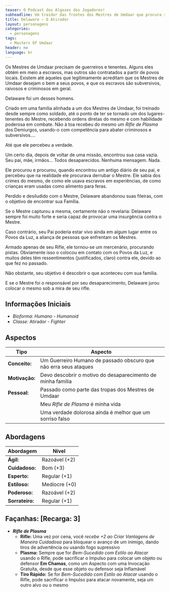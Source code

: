 ```yaml
---
teaser: O Podcast dos Algozes dos Jogadores!
subheadline: Um traidor das frontes dos Mestres de Umdaar que procura sua Família
title: Delaware – O Atirador
layout: personagens
categories:
  - personagens
tags:
  - Masters Of Umdaar 
header: no
language: br
---
```


Os Mestres de Umdaar precisam de guerreiros e tenentes. Alguns eles obtém em meio a escravos, mas outros são contratados a partir de povos locais. Existem até aqueles que legitimamente acreditam que os Mestres de Umdaar desejam o bem a seus povos, e que os escravos são subversivos, raivosos e criminosos em geral.

Delaware foi um desses homens.

Criado em uma família alinhada a um dos Mestres de Umdaar, foi treinado desde sempre como soldado, até o ponto de ter se tornado um dos lugares-tenentes do Mestre, recebendo ordens diretas do mesmo e com habilidade poderosa em combate. Não à toa recebeu do mesmo um _Rifle de Plasma_ dos Demiurgos, usando-o com competência para abater criminosos e subversivos....

Até que ele percebeu a verdade.

Um certo dia, depois de voltar de uma missão, encontrou sua casa vazia. Seu pai, mãe, irmãos... Todos desaparecidos. Nenhuma mensagem. Nada.

Ele procurou e procurou, quando encontrou um antigo diário de seu pai, e percebeu que na realidade ele procurava derrubar o Mestre. Ele sabia dos crimes do mesmo, de como ele usava escravos em experiências, de como crianças eram usadas como alimento para feras.

Perdido e desiludido com o Mestre, Delaware abandonou suas fileiras, com o objetivo de encontrar sua Família.

Se o Mestre capturou a mesma, certamente não o revelaria: Delaware sempre foi muito forte e seria capaz de provocar uma insurgência contra o Mestre.

Caso contrário, seu Pai poderia estar vivo ainda em algum lugar entre os Povos da Luz, a aliança de pessoas que enfrentam os Mestres.

Armado apenas de seu Rifle, ele tornou-se um mercenário, procurando pistas. Obviamente isso o colocou em contato com os Povos da Luz, e muitos deles têm ressentimentos (justificados, claro) contra ele, devido ao que fez no passado.

Não obstante, seu objetivo é descobrir o que aconteceu com sua família. 

E se o Mestre foi o responsável por seu desaparecimento, Delaware jurou colocar o mesmo sob a mira de seu rifle.

<!-- excerpt -->

## Informações Iniciais

+ _Bioforma:_ _Humano_  - _Humanoid_
+ _Classe:_ Atirador - _Fighter_

## Aspectos

| **Tipo**       | **Aspecto**                                                      |
|----------------|------------------------------------------------------------------|
| __Conceito:__  | Um Guerreiro Humano de passado obscuro que não erra seus ataques |
| __Motivação:__ | Devo descobrir o motivo do desaparecimento de minha família      |
| __Pessoal:__   | Passado como parte das tropas dos Mestres de Umdaar              |
|                | Meu _Rifle de Plasma_ é minha vida                               |
|                | Uma verdade dolorosa ainda é melhor que um sorriso falso         |

## Abordagens

| **Abordagem**   | **Nível**     |
|-----------------|---------------|
| __Ágil:__       | Razoável (+2) |
| __Cuidadoso:__  | Bom (+3)      |
| __Esperto:__    | Regular (+1)  |
| __Estiloso:__   | Medíocre (+0) |
| __Poderoso:__   | Razoável (+2) |
| __Sorrateiro:__ | Regular (+1)  |

## Façanhas: [Recarga: 3]

+ ___Rifle de Plasma___
  + __Rifle:__ Uma vez por cena, você _recebe +2 ao Criar Vantagens de Maneira Cuidadosa_ para bloquear o avanço de um inimigo, dando tiros de advertência ou usando fogo supressivo
  + __Plasma:__ Sempre que for _Bem-Sucedido com Estilo ao Atacar_ usando o Rifle, pode sacrificar o Impulso para colocar um objeto ou defensor __Em Chamas__, como um Aspecto com uma Invocação Gratuíta, desde que esse objeto ou defensor seja Inflamável
  + __Tiro Rápido:__ Se for _Bem-Sucedido com Estilo ao Atacar_ usando o Rifle, pode sacrificar o Impulso para atacar novamente, seja um outro alvo ou o mesmo

